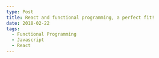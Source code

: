 ```yaml
---
type: Post
title: React and functional programming, a perfect fit!
date: 2018-02-22
tags:
  - Functional Programming
  - Javascript
  - React
---
```

